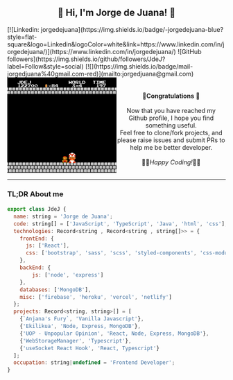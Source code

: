 <div align="center">
	<h2> 🖖 Hi, I'm Jorge de Juana! 👋</h2>
</div>
[![Linkedin: jorgedejuana](https://img.shields.io/badge/-jorgedejuana-blue?style=flat-square&logo=Linkedin&logoColor=white&link=https://www.linkedin.com/in/jorgedejuana/)](https://www.linkedin.com/in/jorgedejuana/)
![GitHub followers](https://img.shields.io/github/followers/JdeJ?label=Follow&style=social)
[![](https://img.shields.io/badge/mail-jorgedjuana%40gmail.com-red)](mailto:jorgedjuana@gmail.com)
<img src="https://github.com/JdeJ/JdeJ/blob/master/gifs/bigMario.gif" alt="Welcome Mario message!" width="50%" align="left"/>
<div align="right">
	<div align="center">
		<br><br>🎉<b>Congratulations</b> 🎉<br><br>
		Now that you have reached my Github profile, I hope you find something useful.<br>
		Feel free to clone/fork projects, and please raise issues and submit PRs to help me be better developer. <br><br>
		👩‍💻<i>Happy Coding!</i>👨‍💻
		<br clear="right"/><br clear="left"/>
	</div>
</div>

---

### TL;DR About me
```js
export class JdeJ {
  name: string = 'Jorge de Juana';
  code: string[] = ['JavaScript', 'TypeScript', 'Java', 'html', 'css'];
  technologies: Record<string , Record<string , string[]>> = {
    frontEnd: {
      js: ['React'],
      css: ['bootstrap', 'sass', 'scss', 'styled-components', 'css-modules']
    },
    backEnd: {
        js: ['node', 'express']
    },
    databases: ['MongoDB'],
    misc: ['firebase', 'heroku', 'vercel', 'netlify']
  };
  projects: Record<string, string>[] = [
    {`Anjana's Fury`, 'Vanilla Javascript'},
    {'Ekilikua', 'Node, Express, MongoDB'},
    {'UOP - Unpopular Opinion', 'React, Node, Express, MongoDB'},
    {'WebStorageManager', 'Typescript'},
    {'useSocket React Hook', 'React, Typescript'}
  ];
  occupation: string|undefined = 'Frontend Developer';
}
```
